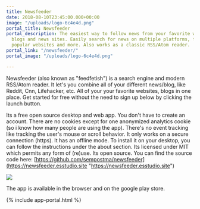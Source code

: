 ```yaml
---
title: Newsfeeder
date: 2018-08-10T23:45:00.000+00:00
image: "/uploads/logo-6c4e4d.png"
portal_title: Newsfeeder
portal_description: The easiest way to follow news from your favorite websites and
  blogs and news sites. Easily search for news on multiple platforms, find feeds on
  popular websites and more. Also works as a classic RSS/Atom reader.
portal_link: "/newsfeeder/"
portal_image: "/uploads/logo-6c4e4d.png"

---
```

Newsfeeder (also known as "feedfetish") is a search engine and modern RSS/Atom reader. It let's you combine all of your different news/blog, like Reddit, Cnn, Lifehacker, etc. All of your your favorite websites, blogs in one place. Get started for free without the need to sign up below by clicking the launch button.

Its a free open source desktop and web app. You don't have to create an account. There are no cookies except for one anonymized analytics cookie (so i know how many people are using the app). There's no event tracking like tracking the user's mouse or scroll behavior. It only works on a secure connection (https). It has an offline mode. To install it on your desktop, you can follow the instructions under the about section. Its licensed under MIT which permits any form of (re)use. Its open source. You can find the source code here: [https://github.com/sempostma/newsfeeder](https://newsfeeder.esstudio.site "https://newsfeeder.esstudio.site")

![](/uploads/newsfeeder-screenshot.png)

The app is available in the browser and on the google play store.

{% include app-portal.html %}